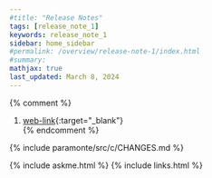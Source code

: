 ```yaml
---
#title: "Release Notes"
tags: [release_note_1]
keywords: release_note_1
sidebar: home_sidebar
#permalink: /overview/release-note-1/index.html
#summary:
mathjax: true
last_updated: March 8, 2024
---
```


{% comment %}
1. [web-link](){:target="_blank"}  
{% endcomment %}
 
{% include paramonte/src/c/CHANGES.md %}

{% include askme.html %}
{% include links.html %}
